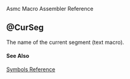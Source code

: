 Asmc Macro Assembler Reference

## @CurSeg

The name of the current segment (text macro).

#### See Also

[Symbols Reference](readme.md)
